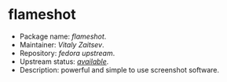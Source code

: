 flameshot
================

 * Package name:		*flameshot*.
 * Maintainer:			*Vitaly Zaitsev*.
 * Repository:			*fedora upstream*.
 * Upstream status:		[*available*](https://apps.fedoraproject.org/packages/flameshot).
 * Description:			powerful and simple to use screenshot software.
